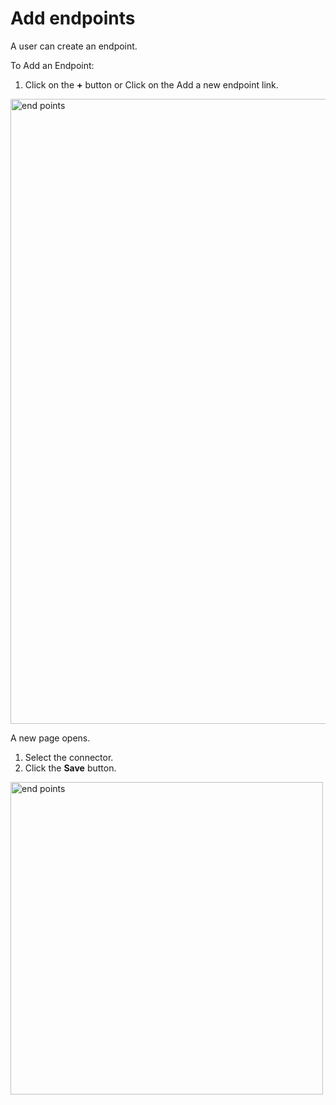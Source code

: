 # Add endpoints

A user can create an endpoint. 

To Add an Endpoint:

1. Click on the **+** button or Click on the Add a new endpoint link.

<img src="../images/add_new_endpoint.png" alt="end points" width="1000" height="1000"/>

A new page opens.

1. Select the connector.
2. Click the **Save** button.

<img src="../images/add_endpoint.png" alt="end points" width="500" height="500"/>
